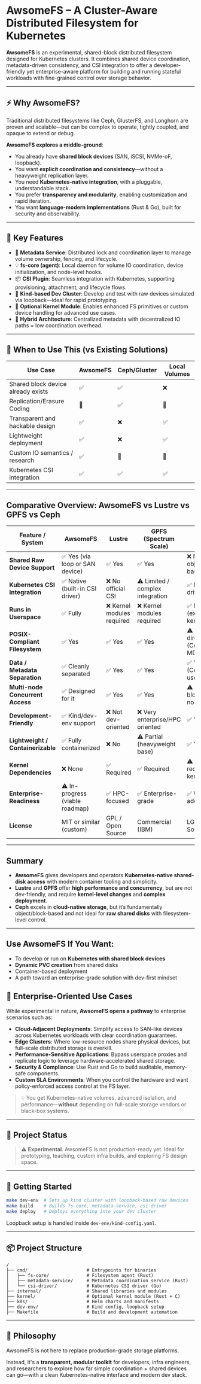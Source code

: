# AwsomeFS – A Cluster-Aware Distributed Filesystem for Kubernetes

**AwsomeFS** is an experimental, shared-block distributed filesystem designed for Kubernetes clusters. It combines shared device coordination, metadata-driven consistency, and CSI integration to offer a developer-friendly yet enterprise-aware platform for building and running stateful workloads with fine-grained control over storage behavior.

---

## ⚡️ Why AwsomeFS?

Traditional distributed filesystems like Ceph, GlusterFS, and Longhorn are proven and scalable—but can be complex to operate, tightly coupled, and opaque to extend or debug.

**AwsomeFS explores a middle-ground**:

- You already have **shared block devices** (SAN, iSCSI, NVMe-oF, loopback).
- You want **explicit coordination and consistency**—without a heavyweight replication layer.
- You need **Kubernetes-native integration**, with a pluggable, understandable stack.
- You prefer **transparency and modularity**, enabling customization and rapid iteration.
- You want **language-modern implementations** (Rust & Go), built for security and observability.

---

## 🔩 Key Features

- 🧠 **Metadata Service**: Distributed lock and coordination layer to manage volume ownership, fencing, and lifecycle.
- 💡 **fs-core (agent)**: Local daemon for volume IO coordination, device initialization, and node-level hooks.
- 📦 **CSI Plugin**: Seamless integration with Kubernetes, supporting provisioning, attachment, and lifecycle flows.
- 🧪 **Kind-based Dev Cluster**: Develop and test with raw devices simulated via loopback—ideal for rapid prototyping.
- 🔧 **Optional Kernel Module**: Enables enhanced FS primitives or custom device handling for advanced use cases.
- 🧱 **Hybrid Architecture**: Centralized metadata with decentralized IO paths = low coordination overhead.

---

## 🧰 When to Use This (vs Existing Solutions)

| Use Case | AwsomeFS | Ceph/Gluster | Local Volumes |
|----------|-------|---------------|----------------|
| Shared block device already exists | ✅ | ✅ | ❌ |
| Replication/Erasure Coding | 🚫 | ✅ | 🚫 |
| Transparent and hackable design | ✅ | ❌ | ✅ |
| Lightweight deployment | ✅ | ❌ | ✅ |
| Custom IO semantics / research | ✅ | 🚫 | 🚫 |
| Kubernetes CSI integration | ✅ | ✅ | ✅ |

---

## Comparative Overview: AwsomeFS vs Lustre vs GPFS vs Ceph

| Feature / System                        | AwsomeFS                          | Lustre                              | GPFS (Spectrum Scale)              | Ceph                                |
|----------------------------------------|-----------------------------------|-------------------------------------|-------------------------------------|-------------------------------------|
| **Shared Raw Device Support**          | ✅ Yes (via loop or SAN device)   | ✅ Yes                               | ✅ Yes                               | ❌ Not typical; object/block-based   |
| **Kubernetes CSI Integration**         | ✅ Native (built-in CSI driver)   | ❌ No official CSI                  | ⚠️ Limited / complex integration    | ✅ Mature CSI driver                 |
| **Runs in Userspace**                  | ✅ Fully                           | ❌ Kernel modules required           | ❌ Kernel modules required           | ✅ Mostly (except for kernel RBD)    |
| **POSIX-Compliant Filesystem**         | ✅ Yes                             | ✅ Yes                               | ✅ Yes                               | ⚠️ Not directly (CephFS via MDS)     |
| **Data / Metadata Separation**         | ✅ Cleanly separated               | ✅ Yes                               | ✅ Yes                               | ✅ Yes (CephFS uses MDS)             |
| **Multi-node Concurrent Access**       | ✅ Designed for it                 | ✅ Yes                               | ✅ Yes                               | ⚠️ RBD is block-only, no shared FS   |
| **Development-Friendly**              | ✅ Kind/dev-env support           | ❌ Not dev-oriented                 | ❌ Very enterprise/HPC oriented     | ✅ Yes                               |
| **Lightweight / Containerizable**      | ✅ Fully containerized            | ❌ No                                | ⚠️ Partial (heavyweight base)       | ✅ Yes                               |
| **Kernel Dependencies**                | ❌ None                            | ✅ Required                          | ✅ Required                          | ⚠️ RBD requires kernel driver        |
| **Enterprise-Readiness**               | ⚠️ In-progress (viable roadmap)   | ✅ HPC-focused                      | ✅ Enterprise-grade                 | ✅ Widely adopted                    |
| **License**                            | MIT or similar (custom)           | GPL / Open Source                   | Commercial (IBM)                    | LGPL / Open Source                  |

---

## Summary

- **AwsomeFS** gives developers and operators **Kubernetes-native shared-disk access** with modern container tooling and simplicity.
- **Lustre** and **GPFS** offer **high performance and concurrency**, but are not dev-friendly, and require **kernel-level changes** and **complex deployment**.
- **Ceph** excels in **cloud-native storage**, but it’s fundamentally object/block-based and not ideal for **raw shared disks** with filesystem-level control.

---

## Use AwsomeFS If You Want:
- To develop or run on **Kubernetes with shared block devices**
- **Dynamic PVC creation** from shared disks
- Container-based deployment
- A path toward an enterprise-grade solution with dev-first mindset



## 🏢 Enterprise-Oriented Use Cases

While experimental in nature, **AwsomeFS opens a pathway** to enterprise scenarios such as:

- **Cloud-Adjacent Deployments**: Simplify access to SAN-like devices across Kubernetes workloads with clear coordination guarantees.
- **Edge Clusters**: Where low-resource nodes share physical devices, but full-scale distributed storage is overkill.
- **Performance-Sensitive Applications**: Bypass userspace proxies and replicate logic to leverage hardware-accelerated shared storage.
- **Security & Compliance**: Use Rust and Go to build auditable, memory-safe components.
- **Custom SLA Environments**: When you control the hardware and want policy-enforced access control at the FS layer.

> 💡 You get Kubernetes-native volumes, advanced isolation, and performance—**without** depending on full-scale storage vendors or black-box systems.

---

## 🧪 Project Status

> ⚠️ **Experimental**. AwsomeFS is not production-ready yet. Ideal for prototyping, teaching, custom infra builds, and exploring FS design space.

---

## 🚀 Getting Started

```bash
make dev-env  # Sets up kind cluster with loopback-based raw devices
make build    # Builds fs-core, metadata-service, csi-driver
make deploy   # Deploys everything into your dev cluster
```

Loopback setup is handled inside `dev-env/kind-config.yaml`.

---

## 📦 Project Structure

```
/
├── cmd/                      # Entrypoints for binaries
│   ├── fs-core/              # Filesystem agent (Rust)
│   ├── metadata-service/     # Metadata coordination service (Rust)
│   └── csi-driver/           # Kubernetes CSI driver (Go)
├── internal/                 # Shared libraries and modules
├── kernel/                   # Optional kernel module (Rust + C)
├── k8s/                      # Helm charts and manifests
├── dev-env/                  # Kind config, loopback setup
├── Makefile                  # Build and development automation
```

---

## 🧠 Philosophy

AwsomeFS is not here to replace production-grade storage platforms.

Instead, it's a **transparent, modular toolkit** for developers, infra engineers, and researchers to explore how far simple coordination + shared devices can go—with a clean Kubernetes-native interface and modern dev stack.
